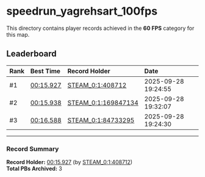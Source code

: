 # speedrun_yagrehsart_100fps

This directory contains player records achieved in the **60 FPS** category for this map.

## Leaderboard

| Rank | Best Time | Record Holder | Date                |
| :--- | :-------- | :------------ | :------------------ |
| #1   | [00:15.927](./00015927_STEAM_0_1_408712_20250928-192455.zip) | [STEAM_0:1:408712](https://speedrun16.com/profile/STEAM_0:1:408712)   | 2025-09-28 19:24:55 |
| #2   | [00:15.938](./00015938_STEAM_0_1_169847134_20250928-193207.zip) | [STEAM_0:1:169847134](https://speedrun16.com/profile/STEAM_0:1:169847134)   | 2025-09-28 19:32:07 |
| #3   | [00:16.588](./00016588_STEAM_0_1_84733295_20250928-192430.zip) | [STEAM_0:1:84733295](https://speedrun16.com/profile/STEAM_0:1:84733295)   | 2025-09-28 19:24:30 |

---

### Record Summary
**Record Holder:** [00:15.927](./00015927_STEAM_0_1_408712_20250928-192455.zip) (by [STEAM_0:1:408712](https://speedrun16.com/profile/STEAM_0:1:408712))  
**Total PBs Archived:** 3